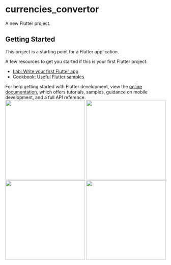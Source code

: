 # currencies_convertor

A new Flutter project.

## Getting Started

This project is a starting point for a Flutter application.

A few resources to get you started if this is your first Flutter project:

- [Lab: Write your first Flutter app](https://docs.flutter.dev/get-started/codelab)
- [Cookbook: Useful Flutter samples](https://docs.flutter.dev/cookbook)

For help getting started with Flutter development, view the
[online documentation](https://docs.flutter.dev/), which offers tutorials,
samples, guidance on mobile development, and a full API reference.
<img src="https://user-images.githubusercontent.com/121868218/217017439-1d4cb174-cf03-403f-9428-ada953856030.png" width="250px">
<img src="https://user-images.githubusercontent.com/121868218/217017572-e7276958-edb5-4284-9a83-7749bd25eca7.png" width="250px">
<img src="https://user-images.githubusercontent.com/121868218/217017776-eecaba5d-a7a6-44d9-95b4-4b783cf447f4.png" width="250px">
<img src="https://user-images.githubusercontent.com/121868218/217017913-a4e76e23-2214-47f6-91e7-655865688fed.png" width="250px">
